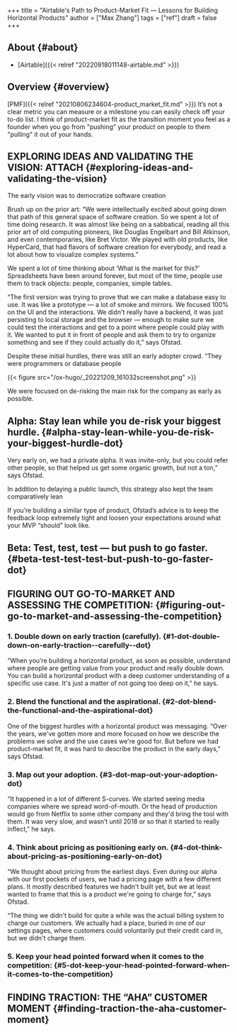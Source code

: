 +++
title = "Airtable's Path to Product-Market Fit — Lessons for Building Horizontal Products"
author = ["Max Zhang"]
tags = ["ref"]
draft = false
+++

## About {#about}

-   [Airtable]({{< relref "20220918011148-airtable.md" >}})


## Overview {#overview}

[PMF]({{< relref "20210806234604-product_market_fit.md" >}}) It’s not a clear metric you can measure or a milestone you can easily check off your to-do list.
I think of product-market fit as the transition moment you feel as a founder when you go from "pushing" your product on people to them "pulling" it out of your hands.


## EXPLORING IDEAS AND VALIDATING THE VISION: <span class="tag"><span class="ATTACH">ATTACH</span></span> {#exploring-ideas-and-validating-the-vision}

The early vision was to democratize software creation

Brush up on the prior art: “We were intellectually excited about going down that path of this general space of software creation. So we spent a lot of time doing research. It was almost like being on a sabbatical, reading all this prior art of old computing pioneers, like Douglas Engelbart and Bill Atkinson, and even contemporaries, like Bret Victor. We played with old products, like HyperCard, that had flavors of software creation for everybody, and read a lot about how to visualize complex systems.”

We spent a lot of time thinking about ‘What is the market for this?’ Spreadsheets have been around forever, but most of the time, people use them to track objects: people, companies, simple tables.

“The first version was trying to prove that we can make a database easy to use. It was like a prototype — a lot of smoke and mirrors. We focused 100% on the UI and the interactions. We didn't really have a backend, it was just persisting to local storage and the browser — enough to make sure we could test the interactions and get to a point where people could play with it. We wanted to put it in front of people and ask them to try to organize something and see if they could actually do it,” says Ofstad.

Despite these initial hurdles, there was still an early adopter crowd. “They were programmers or database people

{{< figure src="/ox-hugo/_20221209_161032screenshot.png" >}}

We were focused on de-risking the main risk for the company as early as possible.


## Alpha: Stay lean while you de-risk your biggest hurdle. {#alpha-stay-lean-while-you-de-risk-your-biggest-hurdle-dot}

Very early on, we had a private alpha. It was invite-only, but you could refer other people, so that helped us get some organic growth, but not a ton,” says Ofstad.

In addition to delaying a public launch, this strategy also kept the team comparatively lean

If you’re building a similar type of product, Ofstad’s advice is to keep the feedback loop extremely tight and loosen your expectations around what your MVP “should” look like.


## Beta: Test, test, test — but push to go faster. {#beta-test-test-test-but-push-to-go-faster-dot}


## FIGURING OUT GO-TO-MARKET AND ASSESSING THE COMPETITION: {#figuring-out-go-to-market-and-assessing-the-competition}


### 1. Double down on early traction (carefully). {#1-dot-double-down-on-early-traction--carefully--dot}

“When you’re building a horizontal product, as soon as possible, understand where people are getting value from your product and really double down. You can build a horizontal product with a deep customer understanding of a specific use case. It's just a matter of not going too deep on it,” he says.


### 2. Blend the functional and the aspirational. {#2-dot-blend-the-functional-and-the-aspirational-dot}

One of the biggest hurdles with a horizontal product was messaging. “Over the years, we've gotten more and more focused on how we describe the problems we solve and the use cases we're good for. But before we had product-market fit, it was hard to describe the product in the early days,” says Ofstad.


### 3. Map out your adoption. {#3-dot-map-out-your-adoption-dot}

“It happened in a lot of different S-curves. We started seeing media companies where we spread word-of-mouth. Or the head of production would go from Netflix to some other company and they'd bring the tool with them. It was very slow, and wasn’t until 2018 or so that it started to really inflect,” he says.


### 4. Think about pricing as positioning early on. {#4-dot-think-about-pricing-as-positioning-early-on-dot}

“We thought about pricing from the earliest days. Even during our alpha with our first pockets of users, we had a pricing page with a few different plans. It mostly described features we hadn't built yet, but we at least wanted to frame that this is a product we're going to charge for,” says Ofstad.

“The thing we didn't build for quite a while was the actual billing system to charge our customers. We actually had a place, buried in one of our settings pages, where customers could voluntarily put their credit card in, but we didn't charge them.


### 5. Keep your head pointed forward when it comes to the competition: {#5-dot-keep-your-head-pointed-forward-when-it-comes-to-the-competition}


## FINDING TRACTION: THE “AHA” CUSTOMER MOMENT {#finding-traction-the-aha-customer-moment}
